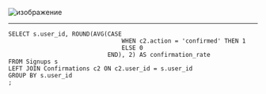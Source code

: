 ![изображение](https://github.com/papchukev/SQL_solutions/assets/149643273/d5d179c5-9e7a-4e92-ba2a-5103f4bc56e9)

----------------------
    SELECT s.user_id, ROUND(AVG(CASE 
                                    WHEN c2.action = 'confirmed' THEN 1
                                    ELSE 0
                                END), 2) AS confirmation_rate
    FROM Signups s
    LEFT JOIN Confirmations c2 ON c2.user_id = s.user_id
    GROUP BY s.user_id
    ;

